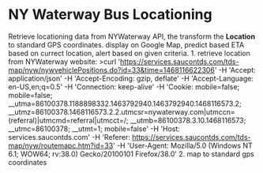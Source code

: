 NY Waterway Bus Locationing
=========
Retrieve locationing data from NYWaterway API, the transform the **Location** to standard GPS coordinates. display on Google Map, predict based ETA based on currect location, alert based on given criteria.
    1. retrieve location from NYWaterway website:
    >curl 'https://services.saucontds.com/tds-map/nyw/nywvehiclePositions.do?id=33&time=1468116622306' -H 'Accept: application/json' -H 'Accept-Encoding: gzip, deflate' -H 'Accept-Language: en-US,en;q=0.5' -H 'Connection: keep-alive' -H 'Cookie: mobile=false; mobile=false; __utma=86100378.1188898332.1463792940.1463792940.1468116573.2; __utmz=86100378.1468116573.2.2.utmcsr=nywaterway.com|utmccn=(referral)|utmcmd=referral|utmcct=/; __utmb=86100378.3.10.1468116573; __utmc=86100378; __utmt=1; mobile=false' -H 'Host: services.saucontds.com' -H 'Referer: https://services.saucontds.com/tds-map/nyw/routemapc.htm?id=33' -H 'User-Agent: Mozilla/5.0 (Windows NT 6.1; WOW64; rv:38.0) Gecko/20100101 Firefox/38.0'
    2. map to standard gps coordinates
